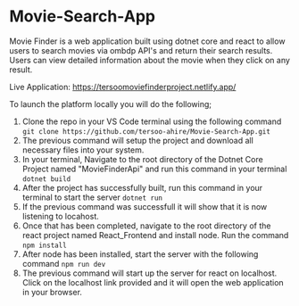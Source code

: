 # Movie-Search-App

Movie Finder is a web application built using dotnet core and react to allow users to search movies via ombdp API's and return their search results. Users can view detailed information about the movie when they click on any result.

Live Application: https://tersoomoviefinderproject.netlify.app/

To launch the platform locally you will do the following;

1. Clone the repo in your VS Code terminal using the following command `git clone https://github.com/tersoo-ahire/Movie-Search-App.git`
2. The previous command will setup the project and download all necessary files into your system.
3. In your terminal, Navigate to the root directory of the Dotnet Core Project named "MovieFinderApi" and run this command in your terminal `dotnet build`
4. After the project has successfully built, run this command in your terminal to start the server     `dotnet run`
5. If the previous command was successfull it will show that it is now listening to locahost.
6. Once that has been completed, navigate to the root directory of the react project named React_Frontend and install node. Run the command `npm install`
7. After node has been installed, start the server with the following command `npm run dev`
8. The previous command will start up the server for react on localhost. Click on the localhost link provided and it will open the web application in your browser.
